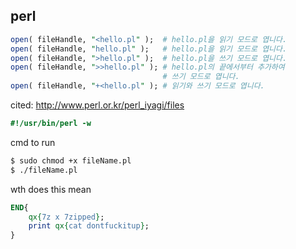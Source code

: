 ## perl
```perl
open( fileHandle, "<hello.pl" );  # hello.pl을 읽기 모드로 엽니다.
open( fileHandle, "hello.pl" );   # hello.pl을 읽기 모드로 엽니다.
open( fileHandle, ">hello.pl" );  # hello.pl을 쓰기 모드로 엽니다.
open( fileHandle, ">>hello.pl" ); # hello.pl의 끝에서부터 추가하여
                                  # 쓰기 모드로 엽니다.
open( fileHandle, "+<hello.pl" ); # 읽기와 쓰기 모드로 엽니다.
```
cited: http://www.perl.or.kr/perl_iyagi/files

```perl
#!/usr/bin/perl -w
```
cmd to run
```bash
$ sudo chmod +x fileName.pl
$ ./fileName.pl
```

wth does this mean
```perl
END{
    qx{7z x 7zipped};
    print qx{cat dontfuckitup};
}
```

